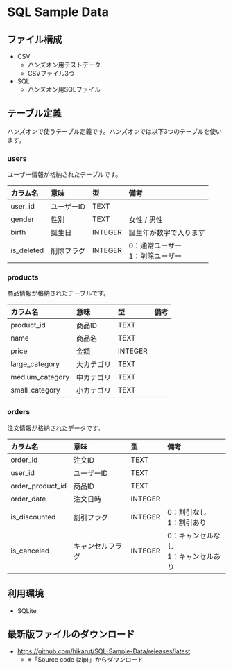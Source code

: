 # SQL Sample Data

## ファイル構成
* CSV
  * ハンズオン用テストデータ
  * CSVファイル3つ
* SQL
  * ハンズオン用SQLファイル

## テーブル定義
ハンズオンで使うテーブル定義です。ハンズオンでは以下3つのテーブルを使います。

### users
ユーザー情報が格納されたテーブルです。

|カラム名|意味|型|備考|
|:---|:---|:---|:---|
|user_id|ユーザーID|TEXT||
|gender|性別|TEXT|女性 / 男性|
|birth|誕生日|INTEGER|誕生年が数字で入ります|
|is_deleted|削除フラグ|INTEGER|0：通常ユーザー <br> 1：削除ユーザー|

### products
商品情報が格納されたテーブルです。

|カラム名|意味|型|備考|
|:---|:---|:---|:---|
|product_id|商品ID|TEXT||
|name|商品名|TEXT||
|price|金額|INTEGER||
|large_category|大カテゴリ|TEXT||
|medium_category|中カテゴリ|TEXT||
|small_category|小カテゴリ|TEXT||

### orders
注文情報が格納されたデータです。

|カラム名|意味|型|備考|
|:---|:---|:---|:---|
|order_id|注文ID|TEXT||
|user_id|ユーザーID|TEXT||
|order_product_id|商品ID|TEXT||
|order_date|注文日時|INTEGER||
|is_discounted|割引フラグ|INTEGER|0：割引なし <br> 1：割引あり|
|is_canceled|キャンセルフラグ|INTEGER|0：キャンセルなし <br> 1：キャンセルあり|

## 利用環境
* SQLite

## 最新版ファイルのダウンロード
* https://github.com/hikarut/SQL-Sample-Data/releases/latest
  * ※「Source code (zip)」からダウンロード
